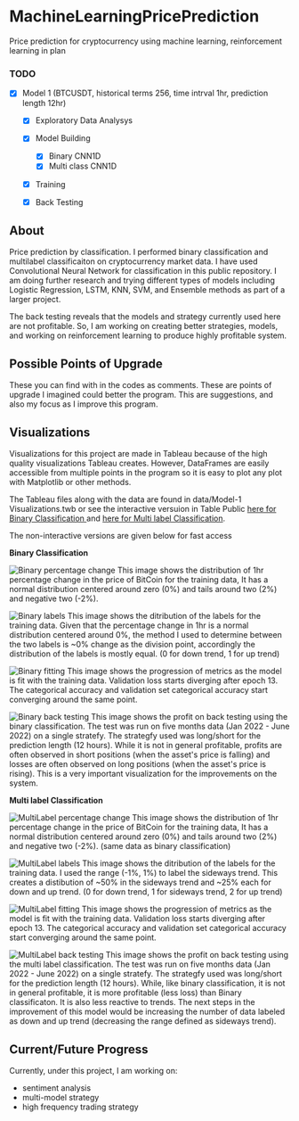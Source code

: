 # MachineLearningPricePrediction
Price prediction for cryptocurrency using machine learning, reinforcement learning in plan

### TODO
- [x] Model 1 (BTCUSDT, historical terms 256, time intrval 1hr, prediction length 12hr)
    - [x] Exploratory Data Analysys
    - [x] Model Building
      - [x] Binary CNN1D
      - [x] Multi class CNN1D 
    - [x] Training
    - [x] Back Testing


## About
Price prediction by classification. I performed binary classification and multilabel classificaiton on cryptocurrency market data. I have used Convolutional Neural Network for classification in this public repository. I am doing further research and trying different types of models including Logistic Regression, LSTM, KNN, SVM, and Ensemble methods as part of a larger project. 

The back testing reveals that the models and strategy currently used here are not profitable. So, I am working on creating better strategies, models, and working on reinforcement learning to produce highly profitable system.  

## Possible Points of Upgrade
These you can find with in the codes as comments. These are points of upgrade I imagined could better the program. This are suggestions, and also my focus as I improve this program.

## Visualizations
Visualizations for this project are made in Tableau because of the high quality visualizations Tableau creates. However, DataFrames are easily accessible from multiple points in the program so it is easy to plot any plot with Matplotlib or other methods.

The Tableau files along with the data are found in data/Model-1 Visualizations.twb or see the interactive versuion in Table Public <a href="https://public.tableau.com/shared/8CT4DNX6R?:display_count=n&:origin=viz_share_link">here for Binary Classification </a> and <a href="https://public.tableau.com/views/CryptocurrencyPricePredictionModel-1Visualizations-MultiLabel/MultiLabel?:language=en-US&publish=yes&:display_count=n&:origin=viz_share_link">here for Multi label Classification</a>.

The non-interactive versions are given below for fast access

<strong>Binary Classification</strong>

![Binary percentage change](Model-1/data/Binary_perc_change.png)
This image shows the distribution of 1hr percentage change in the price of BitCoin for the training data, It has a normal distribution centered around zero (0%) and tails around two (2%) and negative two (-2%).


![Binary labels](Model-1/data/Binary_labels.png)
This image shows the ditribution of the labels for the training data. Given that the percentage change in 1hr is a normal distribution centered around 0%, the method I used to determine between the two labels is ~0% change as the division point, accordingly the distribution of the labels is mostly equal. (0 for down trend, 1 for up trend)


![Binary fitting](Model-1/data/Binary_fitting.png)
This image shows the progression of metrics as the model is fit with the training data. Validation loss starts diverging after epoch 13. The categorical accuracy and validation set categorical accuracy start converging around the same point.


![Binary back testing](Model-1/data/Binary_back_testing.png)
This image shows the profit on back testing using the binary classification. The test was run on five months data (Jan 2022 - June 2022) on a single stratefy. The strategfy used was long/short for the prediction length (12 hours). While it is not in general profitable, profits are often observed in short positions (when the asset's price is falling) and losses are often observed on long positions (when the asset's price is rising). This is a very important visualization for the improvements on the system.


<strong>Multi label Classification</strong>

![MultiLabel percentage change](Model-1/data/MultiLabel_prec_change.png)
This image shows the distribution of 1hr percentage change in the price of BitCoin for the training data, It has a normal distribution centered around zero (0%) and tails around two (2%) and negative two (-2%). (same data as binary classification)


![MultiLabel labels](Model-1/data/MultiLabel_labels.png)
This image shows the ditribution of the labels for the training data. I used the range (-1%, 1%) to label the sideways trend. This creates a distibution of ~50% in the sideways trend and ~25% each for down and up trend. (0 for down trend, 1 for sideways trend, 2 for up trend)


![MultiLabel fitting](Model-1/data/MultiLabel_fitting.png)
This image shows the progression of metrics as the model is fit with the training data. Validation loss starts diverging after epoch 13. The categorical accuracy and validation set categorical accuracy start converging around the same point.


![MultiLabel back testing](Model-1/data/MultiLabel_back_testing.png)
This image shows the profit on back testing using the multi label classification. The test was run on five months data (Jan 2022 - June 2022) on a single stratefy. The strategfy used was long/short for the prediction length (12 hours). While, like binary classification, it is not in general profitable, it is more profitable (less loss) than Binary classificaton. It is also less reactive to trends. The next steps in the improvement of this model would be increasing the number of data labeled as down and up trend (decreasing the range defined as sideways trend).

## Current/Future Progress
Currently, under this project, I am working on:
- sentiment analysis
- multi-model strategy
- high frequency trading strategy
